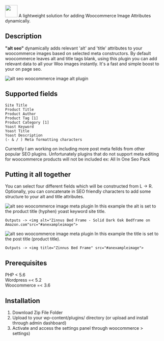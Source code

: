 <img height="40px" src="https://d9p59zs917ctq.cloudfront.net/wp-content/uploads/2019/10/24065131/altseologo.jpg">
A lightweight solution for adding Woocommerce Image Attributes dynamically.

## Description
<strong>"alt seo"</strong> dynamically adds relevant 'alt' and 'title' attributes to your woocommerce images based on selected meta constructors. By default woocommerce leaves alt and title tags blank, using this plugin you can add relevant data to all your Woo images instantly. It's a fast and simple boost to your on page seo. 

<img title="alt seo image by Ryan Taber" alt="alt seo woocommerce image alt plugin" src="https://d9p59zs917ctq.cloudfront.net/wp-content/uploads/2019/10/24065133/Altseo-demo.jpg"></img>

## Supported fields
```
Site Title
Product Title
Product Author
Product Tag [1]
Product Category [1]
Yoast Keyword
Yoast Title
Yoast Description
(- & / ) Meta formatting characters
```
Currently I am working on including more post meta feilds from other popular SEO plugins. Unfortunately plugins that do not support meta editing for woocommerce products will not be included ex: All In One Seo Pack

## Putting it all together
You can select four different fields which will be constructed from L -> R. Optionally, you can concatenate in SEO friendly characters to add some structure to your alt and title attributes.

<img title="alt seo image demo" alt="alt seo woocommerce image meta plugin" src="https://d9p59zs917ctq.cloudfront.net/wp-content/uploads/2019/10/24065347/Putting-it-together2.jpg"></img>
In this example the alt is set to the product title (hyphen) yoast keyword site title.
```
Outputs -> <img alt="Zinnus Bed Frame - Solid Dark Oak Bedframe on Amazon.com"src="#anexampleimage">
```

<img title="alt seo image demo" alt="alt seo woocommerce image meta plugin" src="https://d9p59zs917ctq.cloudfront.net/wp-content/uploads/2019/10/24065345/Putting-it-together3.jpg"></img>
In this example the title is set to the post title (product title).
```
Outputs -> <img title="Zinnus Bed Frame" src="#anexampleimage">
```
## Prerequisites
PHP < 5.6 <br>
Wordpress =< 5.2 <br>
Woocommerce =< 3.6 <br>

## Installation
1) Download Zip File Folder
2) Upload to your wp-content/plugins/ directory (or upload and install through admin dashboard)
3) Activate and access the settings panel through woocommerce > settings)

